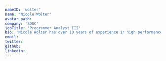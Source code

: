 ```yaml
---
nameID: 'wolter'
name: "Nicole Wolter"
avatar_path:
company: 'SDSC'
jobTitle: 'Programmer Analyst III'
bio: 'Nicole Wolter has over 10 years of experience in high performance computing. She has spent six years doing research in Performance Modeling and Characterization at UC San Diego. She has excellent analytical and model development skills most recently applied in the areas of medical informatics, sports analytics and large data analysis. She has conducted a number of data mining classes and lectures.'
email:
twitter:
github:
linkedin:
---
```

